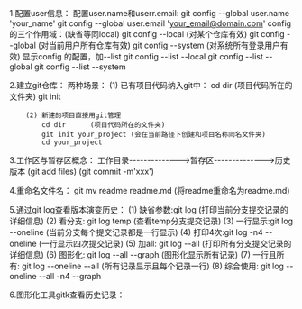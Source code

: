 1.配置user信息：
    配置user.name和userr.email:
        git config --global user.name 'your_name'
        git config --global user.email 'your_email@domain.com'
    config的三个作用域：(缺省等同local)
        git config --local      (对某个仓库有效)
        git config --global     (对当前用户所有仓库有效)
        git config --system     (对系统所有登录用户有效)
    显示config 的配置，加--list
        git config --list --local
        git config --list --global
        git config --list --system    

2.建立git仓库：
    两种场景：
        (1) 已有项目代码纳入git中：
            cd dir      (项目代码所在的文件夹)
            git init

        (2) 新建的项目直接用git管理
            cd dir      (项目代码所在的文件夹)
            git init your_project (会在当前路径下创建和项目名称同名文件夹)
            cd your_project

3.工作区与暂存区概念：
    工作目录-------------->暂存区-------------->历史版本
           (git add files)     (git commit -m'xxx')

4.重命名文件名：
    git mv readme readme.md  (将readme重命名为readme.md)

5.通过git log查看版本演变历史：
    (1) 缺省参数:git log (打印当前分支提交记录的详细信息)
    (2) 看分支: git log temp (查看temp分支提交记录)
    (3) 一行显示:git log --oneline (当前分支每个提交记录都是一行显示)
    (4) 打印4次:git log -n4 --oneline (一行显示四次提交记录)
    (5) 加all: git log --all (打印所有分支提交记录的详细信息)
    (6) 图形化: git log --all --graph (图形化显示所有记录)
    (7) 一行且所有: git log --oneline --all (所有记录显示且每个记录一行)
    (8) 综合使用: git log --oneline --all -n4 --graph

6.图形化工具gitk查看历史记录：
    